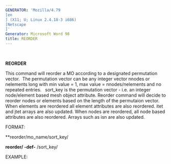 ```yaml
---
GENERATOR: 'Mozilla/4.79 
[en
] (X11; U; Linux 2.4.18-3 i686) 
[Netscape
]'
Generator: Microsoft Word 98
title: REORDER
---
```


 

 **REORDER**

  This command will reorder a MO according to a designated permutation
  vector.  The permutation vector can be any integer vector nnodes or
  nelements long with min value = 1, max value = nnodes/nelements and
  no repeated entries.   sort\_key is the permutation vector - i.e. an
  integer node/element based mesh object attribute.
  Reorder command will decide to reorder nodes or elements based on
  the length of the permutaion vector. When elements are reordered all
  element attributes are also reordered. itet and jtet arrays are also
  updated. When nodes are reordered, all node based attributes are
  also reordered. Arrays such as isn are also updated.

 FORMAT:

  **reorder/mo\_name/sort\_key/

  **reorder/ -def-** /sort\_key/

 EXAMPLE:

 
